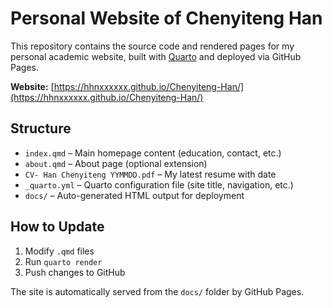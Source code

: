 # Personal Website of Chenyiteng Han

This repository contains the source code and rendered pages for my personal academic website, built with [Quarto](https://quarto.org/) and deployed via GitHub Pages.

**Website:** [https://hhnxxxxxx.github.io/Chenyiteng-Han/](https://hhnxxxxxx.github.io/Chenyiteng-Han/)

## Structure

- `index.qmd` – Main homepage content (education, contact, etc.)
- `about.qmd` – About page (optional extension)
- `CV- Han Chenyiteng YYMMDD.pdf` – My latest resume with date
- `_quarto.yml` – Quarto configuration file (site title, navigation, etc.)
- `docs/` – Auto-generated HTML output for deployment

## How to Update

1. Modify `.qmd` files
2. Run `quarto render`
3. Push changes to GitHub

The site is automatically served from the `docs/` folder by GitHub Pages.
